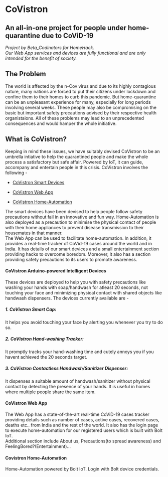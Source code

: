 # **CoVistron**

## An all-in-one project for people under home-quarantine due to CoViD-19

*Project by Beta_Codinators for HomeHack. <br />
Our Web App services and devices are fully functional and are only intended for the benefit of society.*

## The Problem

The world is affected by the n-Cov virus and due to its highly contagious nature, many nations are forced to put their citizens under lockdown and confine them to their homes to curb this pandemic. But home-quarantine can be an unpleasant experience for many, especially for long periods involving several weeks. These people may also be compromising on the basic but important safety precautions advised by their respective health organistaions. All of these problems may lead to an unprecedented consequences and would hamper the whole initiative.

## What is CoVistron?

Keeping in mind these issues, we have suitably devised CoVistron to be an umbrella intiative to help the quarantined people and make the whole process a satisfactory but safe affair. Powered by IoT, it can guide, accompany and entertain people in this crisis. CoVistron involves the following - 

- [CoVistron Smart Devices](#CoVistron-Arduino-powered-Intelligent-Devices)

- [CoVistron Web App](#CoVistron-Web-App)

- [CoVistron Home-Automation](#Covistron-Home-Automation)

The smart devices have been devised to help people follow safety precautions without fail in an innovative and fun way. Home-Automation is also deployed as a precaution to minimise the physical contact of people with their home appliances to prevent disease transmission to their housemates in that manner.
<br />
The Web App can be used to facilitate home-automation. In addition, it provides a real-time tracker of CoVid-19 cases around the world and in India. It has details of our smart devices and a small entertainment section providing hacks to overcome boredom. Moreover, it also has a section providing safety precautions to its users to promote awareness.

#### CoVistron Arduino-powered Intelligent Devices

These devices are deployed to help you with safety precautions like washing your hands with soap/handwash for atleast 20 seconds, not touching your face and minimizing physical contact with shared objects like handwash dispensers. The devices currently available are - 
<br />
##### 1. CoVistron Smart Cap:
It helps you avoid touching your face by alerting you whenever you try to do so.

##### 2. CoVistron Hand-washing Tracker:
It promptly tracks your hand-washing time and cutely annoys you if you havent achieved the 20 seconds target.

##### 3. CoVistron Contactless Handwash/Sanitizer Dispenser:
It dispenses a suitable amount of handwash/sanitizer without physical contact by detecting the presence of your hands. It is useful in homes where multiple people share the same item.

#### CoVistron Web App

The Web App has a state-of-the-art real-time CoViD-19 cases tracker providing details such as number of cases, active cases, recovered cases, deaths etc.. from India and the rest of the world. It also has the login page to execute home-automation for our registered users which is built with Bolt IoT.
<br />
Additional section include About us, Precautions(to spread awareness) and FeelingBored?(Entertainment)...

#### Covistron Home-Automation

Home-Automation powered by Bolt IoT. Login with Bolt device credentials.
